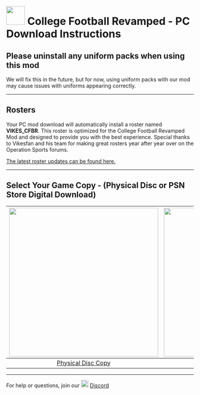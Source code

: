 # <img width="50" src="https://i.redd.it/g5476jkjqgh31.jpg"> College Football Revamped - PC Download Instructions

## Please uninstall any uniform packs when using this mod
We will fix this in the future, but for now, using uniform packs with our mod may cause issues with uniforms appearing correctly.

---------
## Rosters
Your PC mod download will automatically install a roster named **VIKES_CFBR**. This roster is optimized for the College Football Revamped Mod and designed to provide you with the best experience. Special thanks to Vikesfan and his team for making great rosters year after year over on the Operation Sports forums.

[The latest roster updates can be found here.](https://forums.operationsports.com/forums/ncaa-football-rosters/964552-ncaa-football-14-2020-2021-roster-update.html)

---------
## Select Your Game Copy - (Physical Disc or PSN Store Digital Download)
| <a href="https://github.com/cfbrevamped/CFBR-Easy-Installer/blob/master/PC/disc.md"><img width="400" src="https://raw.githubusercontent.com/cfbrevamped/CFBR-Easy-Installer/master/assets/images/BLUS31159.png"></a>  | <a href="https://github.com/cfbrevamped/CFBR-Easy-Installer/blob/master/PC/digital.md"><img width="400" src="https://raw.githubusercontent.com/cfbrevamped/CFBR-Easy-Installer/master/assets/images/PS-store-logo.png">
|:---:|:---:|
| [Physical Disc Copy](https://github.com/cfbrevamped/CFBR-Easy-Installer/blob/master/PC/disc.md) | [PSN Store Digital Copy](https://github.com/cfbrevamped/CFBR-Easy-Installer/blob/master/PC/digital.md) |

---------
For help or questions, join our <img width="20" src="https://logo-logos.com/wp-content/uploads/2018/03/Discord_icon.png"> [Discord](https://discord.com/invite/cfbr)

